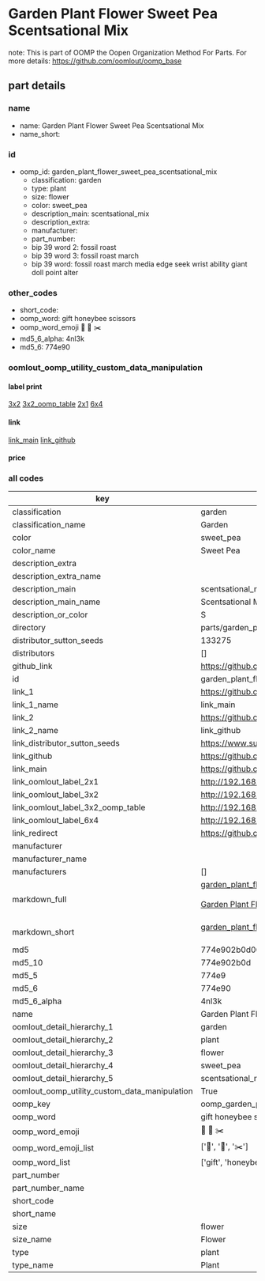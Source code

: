 # Garden Plant Flower Sweet Pea Scentsational Mix  

note: This is part of OOMP the Oopen Organization Method For Parts. For more details: https://github.com/oomlout/oomp_base

##  part details
  







### name
* name: Garden Plant Flower Sweet Pea Scentsational Mix
* name_short: 
### id
* oomp_id: garden_plant_flower_sweet_pea_scentsational_mix
  * classification: garden
  * type: plant
  * size: flower
  * color: sweet_pea
  * description_main: scentsational_mix
  * description_extra: 
  * manufacturer: 
  * part_number: 
  * bip 39 word 2: fossil roast
  * bip 39 word 3: fossil roast march
  * bip 39 word: fossil roast march media edge seek wrist ability giant doll point alter

### other_codes
* short_code: 
* oomp_word: gift honeybee scissors
* oomp_word_emoji :gift: :honeybee: :scissors:
* md5_6_alpha: 4nl3k
* md5_6: 774e90






### oomlout_oomp_utility_custom_data_manipulation
#### label print
[3x2](http://192.168.1.245:1112/?label=oomp%204nl3k)
[3x2_oomp_table](http://192.168.1.108:1112/?label=oomp%204nl3k)
[2x1](http://192.168.1.242:1112/?label=oomp%204nl3k)
[6x4](http://192.168.1.55:1112/?label=oomp%204nl3k)    

#### link

[link_main](https://github.com/oomlout/oomlout_oomp_version_1_messy/tree/main/parts/garden_plant_flower_sweet_pea_scentsational_mix) [link_github](https://github.com/oomlout/oomlout_oomp_version_1_messy/tree/main/parts/garden_plant_flower_sweet_pea_scentsational_mix)                             

#### price







### all codes 
| key | value |  
| --- | --- |  
| classification | garden |  
| classification_name | Garden |  
| color | sweet_pea |  
| color_name | Sweet Pea |  
| description_extra |  |  
| description_extra_name |  |  
| description_main | scentsational_mix |  
| description_main_name | Scentsational Mix |  
| description_or_color | S  |  
| directory | parts/garden_plant_flower_sweet_pea_scentsational_mix |  
| distributor_sutton_seeds | 133275 |  
| distributors | [] |  
| github_link | https://github.com/oomlout/oomlout_oomp_part_src/tree/main/parts/garden_plant_flower_sweet_pea_scentsational_mix |  
| id | garden_plant_flower_sweet_pea_scentsational_mix |  
| link_1 | https://github.com/oomlout/oomlout_oomp_version_1_messy/tree/main/parts/garden_plant_flower_sweet_pea_scentsational_mix |  
| link_1_name | link_main |  
| link_2 | https://github.com/oomlout/oomlout_oomp_version_1_messy/tree/main/parts/garden_plant_flower_sweet_pea_scentsational_mix |  
| link_2_name | link_github |  
| link_distributor_sutton_seeds | https://www.suttons.co.uk/SUSGWE348/sweet-pea-scentsational-mix-seeds_mh13761 |  
| link_github | https://github.com/oomlout/oomlout_oomp_version_1_messy/tree/main/parts/garden_plant_flower_sweet_pea_scentsational_mix |  
| link_main | https://github.com/oomlout/oomlout_oomp_version_1_messy/tree/main/parts/garden_plant_flower_sweet_pea_scentsational_mix |  
| link_oomlout_label_2x1 | http://192.168.1.242:1112/?label=oomp%204nl3k |  
| link_oomlout_label_3x2 | http://192.168.1.245:1112/?label=oomp%204nl3k |  
| link_oomlout_label_3x2_oomp_table | http://192.168.1.108:1112/?label=oomp%204nl3k |  
| link_oomlout_label_6x4 | http://192.168.1.55:1112/?label=oomp%204nl3k |  
| link_redirect | https://github.com/oomlout/oomlout_oomp_version_1_messy/tree/main/parts/garden_plant_flower_sweet_pea_scentsational_mix |  
| manufacturer |  |  
| manufacturer_name |  |  
| manufacturers | [] |  
| markdown_full | [garden_plant_flower_sweet_pea_scentsational_mix](none)<br>[](none)<br>[Garden Plant Flower Sweet Pea Scentsational Mix](none)<br><br> |  
| markdown_short | [garden_plant_flower_sweet_pea_scentsational_mix](none)<br><br> |  
| md5 | 774e902b0d003fcf0c2328a70faec2df |  
| md5_10 | 774e902b0d |  
| md5_5 | 774e9 |  
| md5_6 | 774e90 |  
| md5_6_alpha | 4nl3k |  
| name | Garden Plant Flower Sweet Pea Scentsational Mix |  
| oomlout_detail_hierarchy_1 | garden |  
| oomlout_detail_hierarchy_2 | plant |  
| oomlout_detail_hierarchy_3 | flower |  
| oomlout_detail_hierarchy_4 | sweet_pea |  
| oomlout_detail_hierarchy_5 | scentsational_mix |  
| oomlout_oomp_utility_custom_data_manipulation | True |  
| oomp_key | oomp_garden_plant_flower_sweet_pea_scentsational_mix |  
| oomp_word | gift honeybee scissors |  
| oomp_word_emoji | :gift: :honeybee: :scissors: |  
| oomp_word_emoji_list | [':gift:', ':honeybee:', ':scissors:'] |  
| oomp_word_list | ['gift', 'honeybee', 'scissors'] |  
| part_number |  |  
| part_number_name |  |  
| short_code |  |  
| short_name |  |  
| size | flower |  
| size_name | Flower |  
| type | plant |  
| type_name | Plant |  
